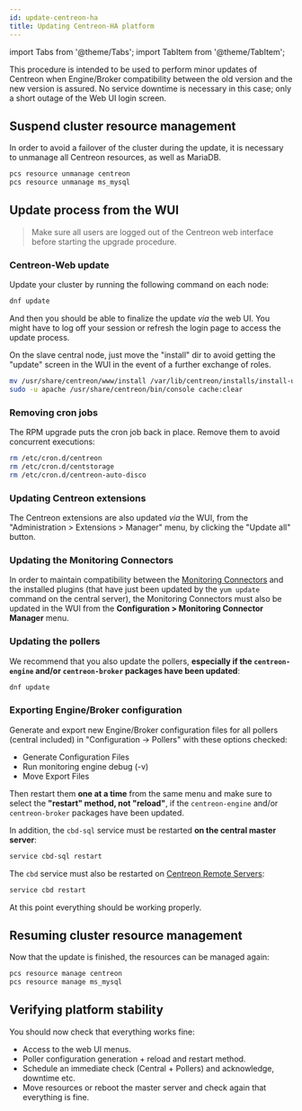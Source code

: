 ```yaml
---
id: update-centreon-ha
title: Updating Centreon-HA platform
---
```

import Tabs from '@theme/Tabs';
import TabItem from '@theme/TabItem';

This procedure is intended to be used to perform minor updates of Centreon when  Engine/Broker compatibility between the old version and the new version is assured. No service downtime is necessary in this case; only a short outage of the Web UI login screen.

## Suspend cluster resource management

In order to avoid a failover of the cluster during the update, it is necessary to unmanage all Centreon resources, as well as MariaDB.

```bash
pcs resource unmanage centreon
pcs resource unmanage ms_mysql
```

## Update process from the WUI

> Make sure all users are logged out of the Centreon web interface
> before starting the upgrade procedure.

### Centreon-Web update

Update your cluster by running the following command on each node:

<Tabs groupId="sync">
<TabItem value="Alma / RHEL / Oracle Linux 8" label="Alma / RHEL / Oracle Linux 8">

```bash
dnf update
```

</TabItem>
</Tabs>

And then you should be able to finalize the update *via* the web UI. You might have to log off your session or refresh the login page to access the update process.

On the slave central node, just move the "install" dir to avoid getting the "update" screen in the WUI in the event of a further exchange of roles.

```bash
mv /usr/share/centreon/www/install /var/lib/centreon/installs/install-update-YYYY-MM-DD
sudo -u apache /usr/share/centreon/bin/console cache:clear
```

### Removing cron jobs

The RPM upgrade puts the cron job back in place. Remove them to avoid concurrent executions: 

```bash
rm /etc/cron.d/centreon
rm /etc/cron.d/centstorage
rm /etc/cron.d/centreon-auto-disco
```

### Updating Centreon extensions

The Centreon extensions are also updated *via* the WUI, from the "Administration > Extensions > Manager" menu, by clicking the "Update all" button.

### Updating the Monitoring Connectors

In order to maintain compatibility between the [Monitoring Connectors](../monitoring/pluginpacks.md) and the installed plugins (that have just been updated by the `yum update` command on the central server), the Monitoring Connectors must also be updated in the WUI from the **Configuration > Monitoring Connector Manager** menu.

### Updating the pollers

We recommend that you also update the pollers, **especially if the `centreon-engine` and/or `centreon-broker` packages have been updated**:

<Tabs groupId="sync">
<TabItem value="Alma / RHEL / Oracle Linux 8" label="Alma / RHEL / Oracle Linux 8">

```bash
dnf update
```

</TabItem>
</Tabs>

### Exporting Engine/Broker configuration

Generate and export new Engine/Broker configuration files for all pollers (central included) in "Configuration -> Pollers" with these options checked:

* Generate Configuration Files
* Run monitoring engine debug (-v)
* Move Export Files

Then restart them **one at a time** from the same menu and make sure to select the **"restart" method, not "reload"**, if the `centreon-engine` and/or `centreon-broker` packages have been updated.

In addition, the `cbd-sql` service must be restarted **on the central master server**:

```bash
service cbd-sql restart
```

The `cbd` service must also be restarted on [Centreon Remote Servers](../installation/architectures.md#description):

```bash
service cbd restart
```

At this point everything should be working properly.

## Resuming cluster resource management

Now that the update is finished, the resources can be managed again:

```bash
pcs resource manage centreon
pcs resource manage ms_mysql
```

## Verifying platform stability

You should now check that everything works fine:

* Access to the web UI menus.
* Poller configuration generation + reload and restart method.
* Schedule an immediate check (Central + Pollers) and acknowledge, downtime etc.
* Move resources or reboot the master server and check again that everything is fine.

